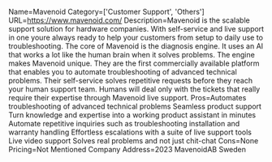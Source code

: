 Name=Mavenoid
Category=['Customer Support', 'Others']
URL=https://www.mavenoid.com/
Description=Mavenoid is the scalable support solution for hardware companies. With self-service and live support in one youre always ready to help your customers from setup to daily use to troubleshooting. The core of Mavenoid is the diagnosis engine. It uses an AI that works a lot like the human brain when it solves problems. The engine makes Mavenoid unique. They are the first commercially available platform that enables you to automate troubleshooting of advanced technical problems. Their self-service solves repetitive requests before they reach your human support team. Humans will deal only with the tickets that really require their expertise through Mavenoid live support.
Pros=Automates troubleshooting of advanced technical problems Seamless product support Turn knowledge and expertise into a working product assistant in minutes Automate repetitive inquiries such as troubleshooting installation and warranty handling Effortless escalations with a suite of live support tools Live video support Solves real problems and not just chit-chat
Cons=None
Pricing=Not Mentioned
Company Address=2023 MavenoidAB Sweden
